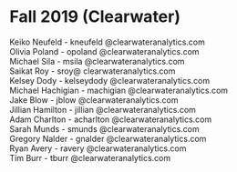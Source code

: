 Fall 2019 (Clearwater)
========

Keiko Neufeld - kneufeld @clearwateranalytics.com   
Olivia Poland - opoland @clearwateranalytics.com   
Michael Sila - msila @clearwateranalytics.com   
Saikat Roy - sroy@ clearwateranalytics.com   
Kelsey Dody - kelseydody @clearwateranalytics.com  
Michael Hachigian - machigian @clearwateranalytics.com  
Jake Blow - jblow @clearwateranalytics.com  
Jillian Hamilton - jillian @clearwateranalytics.com  
Adam Charlton - acharlton @clearwateranalytics.com  
Sarah Munds - smunds @clearwateranalytics.com  
Gregory Nalder - gnalder @clearwateranalytics.com  
Ryan Avery - ravery @clearwateranalytics.com  
Tim Burr - tburr @clearwateranalytics.com  
